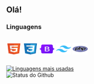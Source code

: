 ## Olá!

<!--https://img.shields.io/github/followers/gabriel-hc-dev.svg?style=social&label=Follow&maxAge=2592000-->

### Linguagens

<div style="display: inline_block; margin: -10 0 0 0;"><br>
  <img align="center" alt="html" height="30" width="40" src=https://raw.githubusercontent.com/devicons/devicon/6910f0503efdd315c8f9b858234310c06e04d9c0/icons/html5/html5-original.svg>
  <img align="center" alt="css" height="30" width="40" src=https://raw.githubusercontent.com/devicons/devicon/6910f0503efdd315c8f9b858234310c06e04d9c0/icons/css3/css3-original.svg>
  <img align="center" alt="bootstrap" height="30" width="40" src=https://raw.githubusercontent.com/devicons/devicon/6910f0503efdd315c8f9b858234310c06e04d9c0/icons/bootstrap/bootstrap-original.svg>
  <img align="center" alt="tailwind" height="30" width="40" src=https://raw.githubusercontent.com/devicons/devicon/6910f0503efdd315c8f9b858234310c06e04d9c0/icons/tailwindcss/tailwindcss-original.svg>
  <img align="center" alt="php" height="30" width="40" src=https://raw.githubusercontent.com/devicons/devicon/6910f0503efdd315c8f9b858234310c06e04d9c0/icons/php/php-original.svg>
<br>
</div>

##

[![Linguagens mais usadas](https://github-readme-stats.vercel.app/api/top-langs/?username=gabriel-hc-dev&layout=donut)](https://github.com/anuraghazra/github-readme-stats)                            
![Status do Github](https://github-readme-stats.vercel.app/api?username=gabriel-hc-dev&show_icons=true)

##
